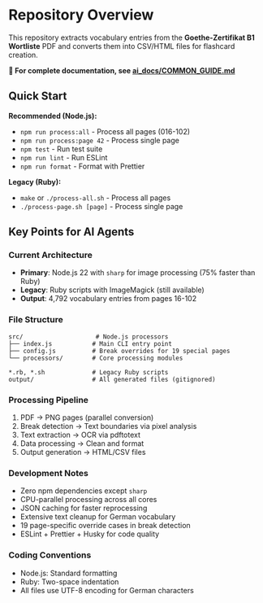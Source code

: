 # Repository Overview

This repository extracts vocabulary entries from the **Goethe-Zertifikat B1 Wortliste** PDF and converts them into CSV/HTML files for flashcard creation.

**📖 For complete documentation, see [ai_docs/COMMON_GUIDE.md](ai_docs/COMMON_GUIDE.md)**

## Quick Start

**Recommended (Node.js):**

- `npm run process:all` - Process all pages (016-102)
- `npm run process:page 42` - Process single page
- `npm test` - Run test suite
- `npm run lint` - Run ESLint
- `npm run format` - Format with Prettier

**Legacy (Ruby):**

- `make` or `./process-all.sh` - Process all pages
- `./process-page.sh [page]` - Process single page

## Key Points for AI Agents

### Current Architecture

- **Primary**: Node.js 22 with `sharp` for image processing (75% faster than Ruby)
- **Legacy**: Ruby scripts with ImageMagick (still available)
- **Output**: 4,792 vocabulary entries from pages 16-102

### File Structure

```
src/                    # Node.js processors
├── index.js           # Main CLI entry point
├── config.js          # Break overrides for 19 special pages
└── processors/        # Core processing modules

*.rb, *.sh             # Legacy Ruby scripts
output/                # All generated files (gitignored)
```

### Processing Pipeline

1. PDF → PNG pages (parallel conversion)
2. Break detection → Text boundaries via pixel analysis
3. Text extraction → OCR via pdftotext
4. Data processing → Clean and format
5. Output generation → HTML/CSV files

### Development Notes

- Zero npm dependencies except `sharp`
- CPU-parallel processing across all cores
- JSON caching for faster reprocessing
- Extensive text cleanup for German vocabulary
- 19 page-specific override cases in break detection
- ESLint + Prettier + Husky for code quality

### Coding Conventions

- Node.js: Standard formatting
- Ruby: Two-space indentation
- All files use UTF-8 encoding for German characters
